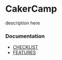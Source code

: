 # CakerCamp

description here

### Documentation
- [CHECKLIST](CHECKLIST.md)
- [FEATURES](features/)